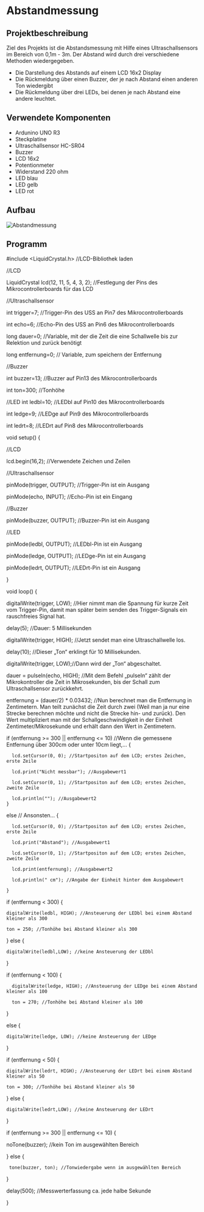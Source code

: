 # Abstandmessung

## Projektbeschreibung

Ziel des Projekts ist die Abstandsmessung mit Hilfe eines Ultraschallsensors im Bereich von 0,1m - 3m.
Der Abstand wird durch drei verschiedene Methoden wiedergegeben.
  *  Die Darstellung des Abstands auf einem LCD 16x2 Display
  *  Die Rückmeldung über einen Buzzer, der je nach Abstand einen anderen Ton wiedergibt
  *  Die Rückmeldung über drei LEDs, bei denen je nach Abstand eine andere leuchtet.
  
## Verwendete Komponenten 

* Ardunino UNO R3
* Steckplatine
* Ultraschallsensor HC-SR04
* Buzzer
* LCD 16x2
* Potentionmeter
* Widerstand 220 ohm
* LED blau
* LED gelb
* LED rot

## Aufbau

![Abstandmessung](https://user-images.githubusercontent.com/61704611/76163060-4ebe0300-6143-11ea-83b0-60a2acd8326a.png)

## Programm

#include <LiquidCrystal.h> //LCD-Bibliothek laden

//LCD

LiquidCrystal lcd(12, 11, 5, 4, 3, 2); //Festlegung der Pins des Mikrocontrollerboards für das LCD

//Ultraschallsensor

int trigger=7; //Trigger-Pin des USS an Pin7 des Mikrocontrollerboards

int echo=6; //Echo-Pin des USS an Pin6 des Mikrocontrollerboards

long dauer=0; //Variable, mit der die Zeit die eine Schallwelle bis zur Relektion und zurück benötigt

long entfernung=0; // Variable, zum speichern der Entfernung

//Buzzer

int buzzer=13; //Buzzer auf Pin13 des Mikrocontrollerboards

int ton=300; //Tonhöhe

//LED
int ledbl=10; //LEDbl auf Pin10 des Mikrocontrollerboards

int ledge=9; //LEDge auf Pin9 des Mikrocontrollerboards

int ledrt=8; //LEDrt auf Pin8 des Mikrocontrollerboards

void setup() {

//LCD

lcd.begin(16,2); //Verwendete Zeichen und Zeilen

//Ultraschallsensor

pinMode(trigger, OUTPUT); //Trigger-Pin ist ein Ausgang

pinMode(echo, INPUT); //Echo-Pin ist ein Eingang

  
//Buzzer

pinMode(buzzer, OUTPUT); //Buzzer-Pin ist ein Ausgang

//LED

pinMode(ledbl, OUTPUT); //LEDbl-Pin ist ein Ausgang

pinMode(ledge, OUTPUT); //LEDge-Pin ist ein Ausgang

pinMode(ledrt, OUTPUT); //LEDrt-Pin ist ein Ausgang
  
}

void loop() {

 digitalWrite(trigger, LOW); //Hier nimmt man die Spannung für kurze Zeit vom Trigger-Pin, damit man später beim senden des Trigger-Signals ein rauschfreies Signal hat.
 
 delay(5); //Dauer: 5 Millisekunden
 
 digitalWrite(trigger, HIGH); //Jetzt sendet man eine Ultraschallwelle los.
 
 delay(10); //Dieser „Ton“ erklingt für 10 Millisekunden.
 
 digitalWrite(trigger, LOW);//Dann wird der „Ton“ abgeschaltet.
 
 dauer = pulseIn(echo, HIGH); //Mit dem Befehl „pulseIn“ zählt der Mikrokontroller die Zeit in Mikrosekunden, bis der Schall zum Ultraschallsensor zurückkehrt.
 
 entfernung = (dauer/2) * 0.03432; //Nun berechnet man die Entfernung in Zentimetern. Man teilt zunächst die Zeit durch zwei (Weil man ja nur eine Strecke berechnen möchte und nicht die Strecke hin- und zurück). Den Wert multipliziert man mit der Schallgeschwindigkeit in der Einheit Zentimeter/Mikrosekunde und erhält dann den Wert in Zentimetern.
 
  
  if (entfernung >= 300 || entfernung <= 10) //Wenn die gemessene Entfernung über 300cm oder unter 10cm liegt,…
    {
    
      lcd.setCursor(0, 0); //Startpositon auf dem LCD; erstes Zeichen, erste Zeile
      
      lcd.print("Nicht messbar"); //Ausgabewert1
      
      lcd.setCursor(0, 1); //Startpositon auf dem LCD; erstes Zeichen, zweite Zeile
      
      lcd.println(""); //Ausgabewert2  
    }
    
  else //  Ansonsten…
    {
    
      lcd.setCursor(0, 0); //Startpositon auf dem LCD; erstes Zeichen, erste Zeile
      
      lcd.print("Abstand"); //Ausgabewert1
      
      lcd.setCursor(0, 1); //Startpositon auf dem LCD; erstes Zeichen, zweite Zeile
      
      lcd.print(entfernung); //Ausgabewert2
      
      lcd.println(" cm"); //Angabe der Einheit hinter dem Ausgabewert
    
    }
  
  if (entfernung < 300) {
  
    digitalWrite(ledbl, HIGH); //Ansteuerung der LEDbl bei einem Abstand kleiner als 300
    
    ton = 250; //Tonhöhe bei Abstand kleiner als 300
    
}
  else {
  
    digitalWrite(ledbl,LOW); //keine Ansteuerung der LEDbl
    
  }

  if (entfernung < 100) 
  {
    
      digitalWrite(ledge, HIGH); //Ansteuerung der LEDge bei einem Abstand kleiner als 100
      
      ton = 270; //Tonhöhe bei Abstand kleiner als 100
      
} 

  else {
  
    digitalWrite(ledge, LOW); //keine Ansteuerung der LEDge
    
}

  if (entfernung < 50) 
  {
  
    digitalWrite(ledrt, HIGH); //Ansteuerung der LEDrt bei einem Abstand kleiner als 50
    
    ton = 300; //Tonhöhe bei Abstand kleiner als 50
    
}
  else 
{
  
    digitalWrite(ledrt,LOW); //keine Ansteuerung der LEDrt
}
  
  
  
  if (entfernung >= 300 || entfernung <= 10)
  {
  
  noTone(buzzer); //kein Ton im ausgewählten Bereich
  
  }
  else 
  {
  
     tone(buzzer, ton); //Tonwiedergabe wenn im ausgewählten Bereich
  }
  
  
  delay(500); //Messwerterfassung ca. jede halbe Sekunde
  
  }
  
